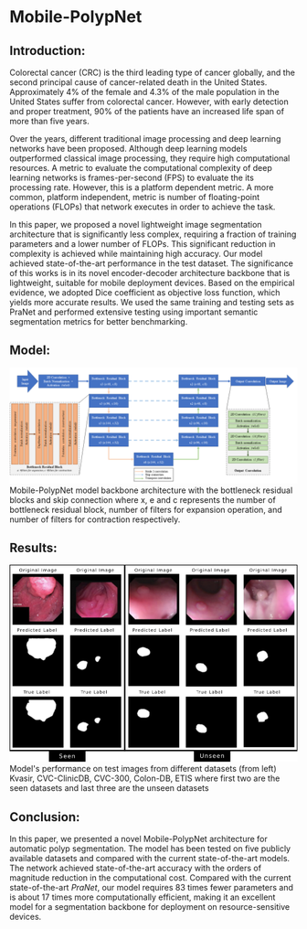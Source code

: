 # Mobile-PolypNet
## Introduction:
Colorectal cancer (CRC) is the third leading type of cancer globally, and the second principal cause of cancer-related death in the United States. Approximately 4% of the female and 4.3% of the male population in the United States suffer from colorectal cancer. However, with early detection and proper treatment, 90% of the patients have an increased life span of more than five years.

Over the years, different traditional image processing and deep learning networks have been proposed. Although deep learning models outperformed classical image processing, they require high computational resources. A metric to evaluate the computational complexity of deep learning networks is  frames-per-second (FPS) to evaluate the its processing rate. However, this is a platform dependent metric. A more common, platform independent, metric  is number of floating-point operations (FLOPs) that network executes in order to achieve the task.

In this paper, we proposed a novel lightweight image segmentation architecture that is significantly less complex, requiring a fraction of training parameters and a lower number of FLOPs. This significant reduction in complexity is achieved while maintaining high accuracy. Our model achieved state-of-the-art performance in the test dataset. The significance of this works is in its novel encoder-decoder architecture backbone that is lightweight, suitable for mobile deployment devices. Based on the empirical evidence, we adopted  Dice coefficient as objective loss function, which yields more accurate results. We used the same training and testing sets as PraNet and performed extensive testing using important semantic segmentation metrics for better benchmarking.


## Model:
![Model architecture](https://github.com/rkarmaka/Mobile-PolypNet/blob/main/figs/model_arch_mod.png?raw=true)
Mobile-PolypNet model backbone architecture with the bottleneck residual blocks and skip connection where x, e and c represents the number of bottleneck residual block, number of filters for expansion operation, and number of filters for contraction respectively.

## Results:
![Sample results](https://github.com/rkarmaka/Mobile-PolypNet/blob/main/figs/out_2.png?raw=true)
Model's performance on test images from different datasets (from left) Kvasir, CVC-ClinicDB, CVC-300, Colon-DB, ETIS where first two are the seen datasets and last three are the unseen datasets


## Conclusion:
In this paper, we presented a novel Mobile-PolypNet architecture for automatic polyp segmentation. The model has been tested on five publicly available datasets and compared with the current state-of-the-art models. The network achieved state-of-the-art accuracy with the orders of magnitude reduction in the computational cost. Compared with the current state-of-the-art _PraNet_, our model requires 83 times fewer parameters and is  about 17 times more computationally efficient, making it an excellent model for a segmentation backbone for deployment on resource-sensitive devices.
